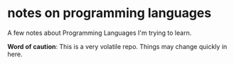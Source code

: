 # notes on programming languages

A few notes about Programming Languages I'm trying to learn.

**Word of caution**: This is a very volatile repo. Things may change quickly in here.
